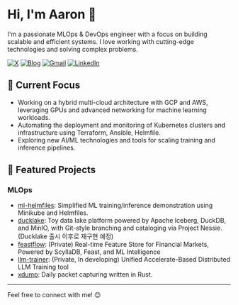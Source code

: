 # Hi, I'm Aaron 👋

I'm a passionate MLOps & DevOps engineer with a focus on building scalable and efficient systems. I love working with cutting-edge technologies and solving complex problems.

[![X](https://img.shields.io/badge/x-%230077B5.svg?style=for-the-badge&logo=x&logoColor=white)](https://x.com/pilcloud) 
[![Blog](https://img.shields.io/badge/blog-040d04?style=for-the-badge&logo=github)](https://ziwon.github.io) 
[![Gmail](https://img.shields.io/badge/gmail-D14836?style=for-the-badge&logo=gmail&logoColor=white)](mailto:yngpil.yoon@gmail.com) 
[![LinkedIn](https://img.shields.io/badge/LinkedIn-%230077B5.svg?style=for-the-badge&logo=linkedin&logoColor=white)](https://www.linkedin.com/in/yeongpil-yoon/)


## 🚀 Current Focus
- Working on a hybrid multi-cloud architecture with GCP and AWS, leveraging GPUs and advanced networking for machine learning workloads.
- Automating the deployment and monitoring of Kubernetes clusters and infrastructure using Terraform, Ansible, Helmfile.
- Exploring new AI/ML technologies and tools for scaling training and inference pipelines.

## 🌟 Featured Projects

### MLOps
- [ml-helmfiles](https://github.com/ziwon/ml-helmfiles): Simplified ML training/inference demonstration using Minikube and Helmfiles.
- [ducklake](https://github.com/ziwon/ducklake): Toy data lake platform powered by Apache Iceberg, DuckDB, and MinIO, with Git-style branching and cataloging via Project Nessie. (Ducklake 출시 이후로 재구현 예정)
- [feastflow](https://github.com/ziwon/FeastFlow): (Private) Real-time Feature Store for Financial Markets, Powered by ScyllaDB, Feast, and ML Intelligence
- [llm-trainer](https://github.com/ziwon/llm-trinaer): (Private, In developing) Unified Accelerate-Based Distributed LLM Training tool
- [xdump](https://github.com/ziwon/xdump): Daily packet capturing written in Rust.
---

Feel free to connect with me! 😊
